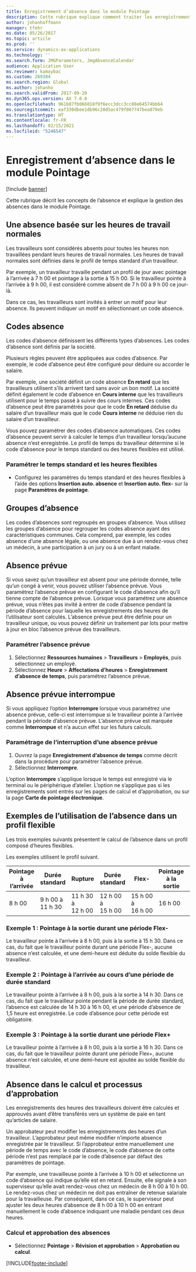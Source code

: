 ```yaml
---
title: Enregistrement d’absence dans le module Pointage
description: Cette rubrique explique comment traiter les enregistrements d’absence dans le module Pointage.
author: johanhoffmann
manager: tfehr
ms.date: 05/26/2017
ms.topic: article
ms.prod: ''
ms.service: dynamics-ax-applications
ms.technology: ''
ms.search.form: JMGParameters, JmgAbsenceCalendar
audience: Application User
ms.reviewer: kamaybac
ms.custom: 269384
ms.search.region: Global
ms.author: johanho
ms.search.validFrom: 2017-09-20
ms.dyn365.ops.version: AX 7.0.0
ms.openlocfilehash: 961b87fb066018f9f6ecc3dcc3cc88e64574bb64
ms.sourcegitcommit: eaf330dbee1db96c20d5ac479f007747bea079eb
ms.translationtype: HT
ms.contentlocale: fr-FR
ms.lasthandoff: 02/15/2021
ms.locfileid: "5246547"
---
```

# <a name="absence-registration-in-time-and-attendance"></a>Enregistrement d’absence dans le module Pointage

[!include [banner](../includes/banner.md)]

Cette rubrique décrit les concepts de l’absence et explique la gestion des absences dans le module Pointage.

## <a name="absence-that-is-based-on-regular-work-hours"></a>Une absence basée sur les heures de travail normales

Les travailleurs sont considérés absents pour toutes les heures non travaillées pendant leurs heures de travail normales. Les heures de travail normales sont définies dans le profil de temps standard d’un travailleur.

Par exemple, un travailleur travaille pendant un profil de jour avec pointage à l’arrivée à 7 h 00 et pointage à la sortie à 15 h 00. Si le travailleur pointe à l’arrivée à 9 h 00, il est considéré comme absent de 7 h 00 à 9 h 00 ce jour-là.

Dans ce cas, les travailleurs sont invités à entrer un motif pour leur absence. Ils peuvent indiquer un motif en sélectionnant un code absence.

## <a name="absence-codes"></a>Codes absence

Les codes d’absence définissent les différents types d’absences. Les codes d’absence sont définis par la société.

Plusieurs règles peuvent être appliquées aux codes d’absence. Par exemple, le code d’absence peut être configuré pour déduire ou accorder le salaire.

Par exemple, une société définit un code absence **En retard** que les travailleurs utilisent s’ils arrivent tard sans avoir un bon motif. La société définit également le code d’absence en **Cours interne** que les travailleurs utilisent pour le temps passé à suivre des cours internes. Ces codes d’absence peut être paramétrés pour que le code **En retard** déduise du salaire d’un travailleur mais que le code **Cours interne** ne déduise rien du salaire d’un travailleur.

Vous pouvez paramétrer des codes d’absence automatiques. Ces codes d’absence peuvent servir à calculer le temps d’un travailleur lorsqu’aucune absence n’est enregistrée. Le profil de temps du travailleur détermine si le code d’absence pour le temps standard ou des heures flexibles est utilisé.

### <a name="set-up-standard-time-and-flex-time"></a>Paramétrer le temps standard et les heures flexibles

- Configurez les paramètres du temps standard et des heures flexibles à l’aide des options **Insertion auto. absence** et **Insertion auto. flex-** sur la page **Paramètres de pointage**.

## <a name="absence-groups"></a>Groupes d’absence

Les codes d’absences sont regroupés en groupes d’absence. Vous utilisez les groupes d’absence pour regrouper les codes absence ayant des caractéristiques communes. Cela comprend, par exemple, les codes absence d’une absence légale, ou une absence due à un rendez-vous chez un médecin, à une participation à un jury ou à un enfant malade.

## <a name="planned-absence"></a>Absence prévue

Si vous savez qu’un travailleur est absent pour une période donnée, telle qu’un congé à venir, vous pouvez utiliser l’absence prévue. Vous paramétrez l’absence prévue en configurant le code d’absence afin qu’il tienne compte de l’absence prévue. Lorsque vous paramétrez une absence prévue, vous n’êtes pas invité à entrer de code d’absence pendant la période d’absence pour laquelle les enregistrements des heures de l’utilisateur sont calculés. L’absence prévue peut être définie pour un travailleur unique, ou vous pouvez définir un traitement par lots pour mettre à jour en bloc l’absence prévue des travailleurs.

### <a name="set-up-planned-absence"></a>Paramétrer l’absence prévue

1. Sélectionnez **Ressources humaines** &gt; **Travailleurs** &gt; **Employés**, puis sélectionnez un employé.
2. Sélectionnez **Heure** &gt; **Affectations d’heures** &gt; **Enregistrement d’absence de temps**, puis paramétrez l’absence prévue.

## <a name="interrupted-planned-absence"></a>Absence prévue interrompue

Si vous appliquez l’option **Interrompre** lorsque vous paramétrez une absence prévue, celle-ci est interrompue si le travailleur pointe à l’arrivée pendant la période d’absence prévue. L’absence prévue est marquée comme **Interrompue** et n’a aucun effet sur les futurs calculs.

### <a name="set-up-a-planned-absence-for-interruption"></a>Paramétrage de l’interruption d’une absence prévue

1. Ouvrez la page **Enregistrement d’absence de temps** comme décrit dans la procédure pour paramétrer l’absence prévue.
2. Sélectionnez **Interrompre**.

L’option **Interrompre** s’applique lorsque le temps est enregistré via le terminal ou le périphérique d’atelier. L’option ne s’applique pas si les enregistrements sont entrés sur les pages de calcul et d’approbation, ou sur la page **Carte de pointage électronique**.

## <a name="examples-of-the-use-of-absence-in-a-flex-profile"></a>Exemples de l’utilisation de l’absence dans un profil flexible

Les trois exemples suivants présentent le calcul de l’absence dans un profil composé d’heures flexibles.

Les exemples utilisent le profil suivant.

| Pointage à l’arrivée | Durée standard    | Rupture             | Durée standard | Flex-        | Pointage à la sortie | Flex+        |
|----------|------------------|-------------------|---------------|--------------|-----------|--------------|
| 8 h 00     | 9 h 00 à 11 h 30 | 11 h 30 à 12 h 00 | 12 h 00 à 15 h 00 | 15 h 00 à 16 h 00 | 16 h 00      | 16 h 00 à 18 h 00 |

### <a name="example-1-signing-out-during-a-flex--period"></a>Exemple 1 : Pointage à la sortie durant une période Flex-

Le travailleur pointe à l’arrivée à 8 h 00, puis à la sortie à 15 h 30. Dans ce cas, du fait que le travailleur pointe durant une période Flex-, aucune absence n’est calculée, et une demi-heure est déduite du solde flexible du travailleur.

### <a name="example-2-signing-out-in-during-standard-time-period"></a>Exemple 2 : Pointage à l’arrivée au cours d’une période de durée standard

Le travailleur pointe à l’arrivée à 8 h 00, puis à la sortie à 14 h 30. Dans ce cas, du fait que le travailleur pointe pendant la période de durée standard, l’absence est calculée de 14 h 30 à 16 h 00, et une période d’absence de 1,5 heure est enregistrée. Le code d’absence pour cette période est obligatoire.

### <a name="example-3-signing-out-during-a-flex-period"></a>Exemple 3 : Pointage à la sortie durant une période Flex+

Le travailleur pointe à l’arrivée à 8 h 00, puis à la sortie à 16 h 30. Dans ce cas, du fait que le travailleur pointe durant une période Flex+, aucune absence n’est calculée, et une demi-heure est ajoutée au solde flexible du travailleur.

## <a name="absence-in-the-calculation-and-approval-process"></a>Absence dans le calcul et processus d’approbation

Les enregistrements des heures des travailleurs doivent être calculés et approuvés avant d’être transférés vers un système de paie en tant qu’articles de salaire.

Un approbateur peut modifier les enregistrements des heures d’un travailleur. L’approbateur peut même modifier n’importe absence enregistrée par le travailleur. Si l’approbateur entre manuellement une période de temps avec le code d’absence, le code d’absence de cette période n’est pas remplacé par le code d’absence par défaut des paramètres de pointage.

Par exemple, une travailleuse pointe à l’arrivée à 10 h 00 et sélectionne un code d’absence qui indique qu’elle est en retard. Ensuite, elle signale à son superviseur qu’elle avait rendez-vous chez un médecin de 8 h 00 à 10 h 00. Le rendez-vous chez un médecin ne doit pas entraîner de retenue salariale pour la travailleuse. Par conséquent, dans ce cas, le superviseur peut ajuster les deux heures d’absence de 8 h 00 à 10 h 00 en entrant manuellement le code d’absence indiquant une maladie pendant ces deux heures.

### <a name="calculate-and-approve-absence"></a>Calcul et approbation des absences

- Sélectionnez **Pointage** &gt; **Révision et approbation** &gt; **Approbation ou calcul**.


[!INCLUDE[footer-include](../../includes/footer-banner.md)]